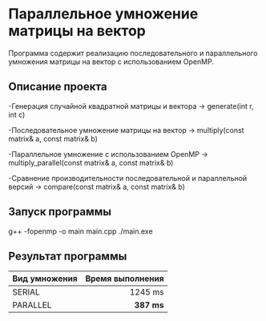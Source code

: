 # Параллельное умножение матрицы на вектор
Программа содержит реализацию последовательного и параллельного умножения матрицы на вектор с использованием OpenMP.

## Описание проекта

-Генерация случайной квадратной матрицы и вектора -> generate(int r, int c)

-Последовательное умножение матрицы на вектор -> multiply(const matrix& a, const matrix& b)

-Параллельное умножение с использованием OpenMP -> multiply_parallel(const matrix& a, const matrix& b)

-Сравнение производительности последовательной и параллельной версий -> compare(const matrix& a, const matrix& b)
## Запуск программы
g++ -fopenmp -o main main.cpp
./main.exe
## Результат программы
| Вид умножения | Время выполнения |
|-------------|-----------------:|
| SERIAL      | 1245 ms          |
| PARALLEL    | **387 ms**       |
